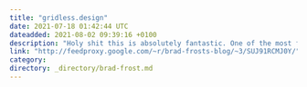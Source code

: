 ```yaml
---
title: "gridless.design"
date: 2021-07-18 01:42:44 UTC
dateadded: 2021-08-02 09:39:16 +0100
description: "Holy shit this is absolutely fantastic. One of the most frequent, confusing conversations w/ designers is “No, the pink lines that overlay design comps aren’t all that helpful for how things actually work in the browser.” Grid and layout might […]"
link: "http://feedproxy.google.com/~r/brad-frosts-blog/~3/SUJ91RCMJ0Y/"
category:
directory: _directory/brad-frost.md
---
```

